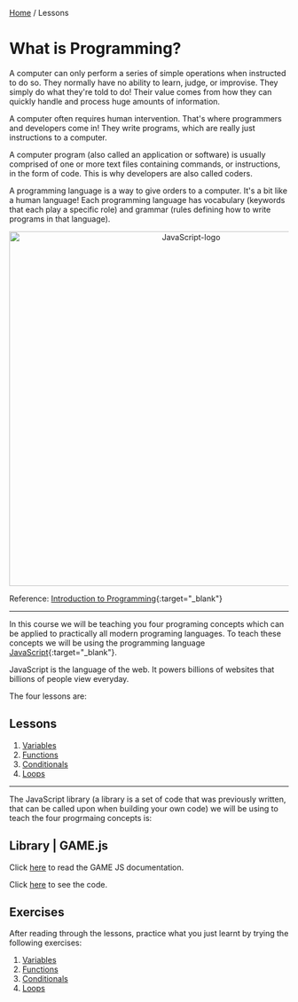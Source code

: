 [Home](../README.md) / Lessons

# What is Programming?

A computer can only perform a series of simple operations when instructed to do so. They normally have no ability to learn, judge, or improvise. They simply do what they're told to do! Their value comes from how they can quickly handle and process huge amounts of information.

A computer often requires human intervention. That's where programmers and developers come in! They write programs, which are really just instructions to a computer.

A computer program (also called an application or software) is usually comprised of one or more text files containing commands, or instructions, in the form of code. This is why developers are also called coders.

A programming language is a way to give orders to a computer. It's a bit like a human language! Each programming language has vocabulary (keywords that each play a specific role) and grammar (rules defining how to write programs in that language).

<p align="center">
<img width="640" alt="JavaScript-logo" src="https://j.gifs.com/KZ0xZM.gif">
</p>

Reference: [Introduction to Programming](https://openclassrooms.com/en/courses/3523231-learn-to-code-with-javascript/3673541-introduction-to-programming){:target="_blank"}

---

In this course we will be teaching you four programing concepts which can be applied to practically all modern programing languages. To teach these concepts we will be using the programming language [JavaScript](https://www.javascript.com/){:target="_blank"}.

JavaScript is the language of the web. It powers billions of websites that billions of people view everyday.

The four lessons are:

## Lessons
1. [Variables](1%20Variables.md)
2. [Functions](2%20Functions.md)
3. [Conditionals](3%20Conditionals.md)
4. [Loops](4%20Loops.md)

---

The JavaScript library (a library is a set of code that was previously written, that can be called upon when building your own code) we will be using to teach the four progrmaing concepts is:

## Library | GAME.js

Click [here](../lib/documentation.md) to read the GAME JS documentation.

Click [here](../lib/game.js) to see the code.

## Exercises

After reading through the lessons, practice what you just learnt by trying the following exercises:

1. [Variables](../Exercises/1%20Variables.md)
2. [Functions](../Exercises/2%20Functions.md)
3. [Conditionals](../Exercises/3%20Conditionals.md)
4. [Loops](../Exercises/4%20Loops.md)
